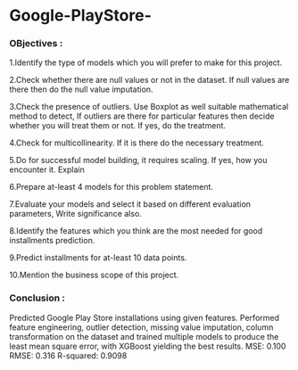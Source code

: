 # Google-PlayStore-

### OBjectives :

1.Identify the type of models which you will prefer to make for this project.

2.Check whether there are null values or not in the dataset. If null values are there then do the null value imputation. 

3.Check the presence of outliers. Use Boxplot as well suitable mathematical method to detect, If outliers are there for particular features then decide whether you will treat them or not. If yes, do the treatment. 

4.Check for multicollinearity. If it is there do the necessary treatment.

5.Do for successful model building, it requires scaling. If yes, how you encounter it. Explain 

6.Prepare at-least 4 models for this problem statement. 

7.Evaluate your models and select it based on different evaluation parameters, Write significance also. 

8.Identify the features which you think are the most needed for good installments prediction. 

9.Predict installments for at-least 10 data points. 

10.Mention the business scope of this project.


### Conclusion :

Predicted Google Play Store installations using given features. Performed feature engineering, outlier detection, missing value imputation, column transformation on the dataset and trained multiple models to produce the least mean square error, with XGBoost yielding the best results. MSE: 0.100
RMSE: 0.316 R-squared: 0.9098
